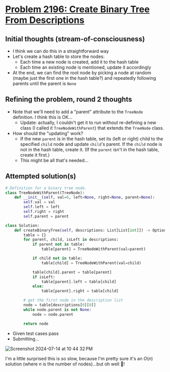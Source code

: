 # [Problem 2196: Create Binary Tree From Descriptions](https://leetcode.com/problems/create-binary-tree-from-descriptions/description/?envType=daily-question)

## Initial thoughts (stream-of-consciousness)
- I think we can do this in a straightforward way
- Let's create a hash table to store the nodes:
    - Each time a new node is created, add it to the hash table
    - Each time an existing node is mentioned, update it accordingly
- At the end, we can find the root node by picking a node at random (maybe just the first one in the hash table?) and repeatedly following parents until the parent is `None`

## Refining the problem, round 2 thoughts
- Note that we'll need to add a "parent" attribute to the `TreeNode` definition.  I think this is OK...
    - Update: actually, I couldn't get it to run without re-defining a new class (I called it `TreeNodeWithParent`) that extends the `TreeNode` class.
- How should the "updating" work?
    - If the new `parent` is in the hash table, set its (left or right) child to the specified `child` node and update `child`'s parent.  If the `child` node is not in the hash table, create it.  (If the `parent` isn't in the hash table, create it first.)
    - This might be all that's needed...

## Attempted solution(s)
```python
# Definition for a binary tree node.
class TreeNodeWithParent(TreeNode):
    def __init__(self, val=0, left=None, right=None, parent=None):
        self.val = val
        self.left = left
        self.right = right
        self.parent = parent

class Solution:
    def createBinaryTree(self, descriptions: List[List[int]]) -> Optional[TreeNode]:
        table = {}
        for parent, child, isLeft in descriptions:
            if parent not in table:
                table[parent] = TreeNodeWithParent(val=parent)

            if child not in table:
                table[child] = TreeNodeWithParent(val=child)

            table[child].parent = table[parent]
            if isLeft:
                table[parent].left = table[child]
            else:
                table[parent].right = table[child]

        # get the first node in the description list
        node = table[descriptions[0][0]]
        while node.parent is not None:
            node = node.parent

        return node
```
- Given test cases pass
- Submitting...

![Screenshot 2024-07-14 at 10 44 32 PM](https://github.com/user-attachments/assets/e94b4947-ce9c-4131-8d61-d38d3ab2256a)

I'm a little surprised this is so slow, because I'm pretty sure it's an $O(n)$ solution (where $n$ is the number of nodes)...but oh well 🤷!

